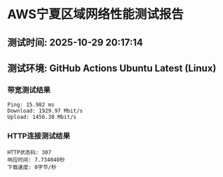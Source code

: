 # AWS宁夏区域网络性能测试报告
## 测试时间: 2025-10-29 20:17:14
## 测试环境: GitHub Actions Ubuntu Latest (Linux)

### 带宽测试结果
```
Ping: 15.982 ms
Download: 1929.97 Mbit/s
Upload: 1456.38 Mbit/s
```

### HTTP连接测试结果
```
HTTP状态码: 307
响应时间: 7.734040秒
下载速度: 0字节/秒
```

